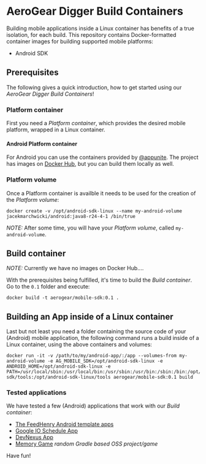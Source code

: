 # AeroGear Digger Build Containers

Building mobile applications inside a Linux container has benefits of a true isolation, for each build. This repository contains Docker-formatted container images for building supported mobile platforms:
* Android SDK


## Prerequisites

The following gives a quick introduction, how to get started using our _AeroGear Digger Build Containers_!

### Platform container

First you need a _Platform container_, which provides the desired mobile platform, wrapped in a Linux container.

#### Android Platform container

For Android you can use the containers provided by [@appunite](https://github.com/appunite/docker). The project has images on [Docker Hub](https://hub.docker.com/r/jacekmarchwicki/android/tags/), but you can build them locally as well.

### Platform volume

Once a Platform container is availble it needs to be used for the creation of the _Platform volume_:

```
docker create -v /opt/android-sdk-linux --name my-android-volume jacekmarchwicki/android:java8-r24-4-1 /bin/true
```

_NOTE:_ After some time, you will have your _Platform volume_, called `my-android-volume`. 


## Build container

_NOTE:_ Currently we have no images on Docker Hub....

With the prerequisites being fulfilled, it's time to build the _Build container_. Go to the `0.1` folder and execute:

```
docker build -t aerogear/mobile-sdk:0.1 . 
```

## Building an App inside of a Linux container

Last but not least you need a folder containing the source code of your (Android) mobile application, the following command runs a build inside of a Linux container, using the above containers and volumes:

```
docker run -it -v /path/to/my/android-app/:/app --volumes-from my-android-volume -e AG_MOBILE_SDK=/opt/android-sdk-linux -e ANDROID_HOME=/opt/android-sdk-linux -e PATH=/usr/local/sbin:/usr/local/bin:/usr/sbin:/usr/bin:/sbin:/bin:/opt/mobile-sdk/tools:/opt/android-sdk-linux/tools aerogear/mobile-sdk:0.1 build

```

### Tested applications

We have tested a few (Android) applications that work with our _Build container_:

* [The FeedHenry Android template apps](https://github.com/feedhenry-templates?utf8=%E2%9C%93&query=android)
* [Google IO Schedule App](https://github.com/matzew/iosched/tree/changes)
* [DevNexus App](https://github.com/matzew/devnexus-android/tree/dummy-google-services)
* [Memory Game](https://github.com/sromku/memory-game) _random Gradle based OSS project/game_

Have fun!
